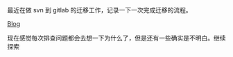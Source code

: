 最近在做 svn 到 gitlab 的迁移工作，记录一下一次完成迁移的流程。

[Blog](https://wang-zc.github.io/2018/08/06/SVN-迁移到-Gitlab/)

现在感觉每次排查问题都会去想一下为什么了，但是还有一些确实是不明白。继续探索